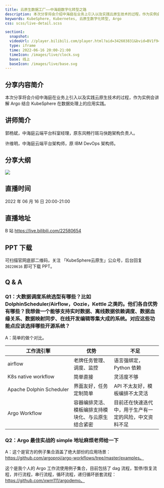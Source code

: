```yaml
---
title: 云原生数据工厂——中海庭数字化转型之路
description: 本次分享将会介绍中海庭在业务上引入以及实践云原生技术的过程，作为实例会讲解 Argo 结合 KubeSphere 在数据处理上的应用实践。
keywords: KubeSphere, Kubernetes, 云原生数字化转型, Argo
css: scss/live-detail.scss

section1:
  snapshot: 
  videoUrl: //player.bilibili.com/player.html?aid=342603831&bvid=BV1f94y127E1&cid=748763288&page=1&high_quality=1
  type: iframe
  time: 2022-06-16 20:00-21:00
  timeIcon: /images/live/clock.svg
  base: 线上
  baseIcon: /images/live/base.svg
---
```

## 分享内容简介

本次分享将会介绍中海庭在业务上引入以及实践云原生技术的过程，作为实例会讲解 Argo 结合 KubeSphere 在数据处理上的应用实践。

## 讲师简介

郭杨斌，中海庭云端平台科室经理，原东风畅行斑马快跑架构负责人。

许维明，中海庭云端平台架构师，原 IBM DevOps 架构师。

## 分享大纲

![](https://pek3b.qingstor.com/kubesphere-community/images/headingdata0616-live.png)

## 直播时间

2022 年 06 月 16 日 20:00-21:00

## 直播地址

B 站  https://live.bilibili.com/22580654

## PPT 下载

可扫描官网底部二维码，关注 「KubeSphere云原生」公众号，后台回复 `20220616` 即可下载 PPT。

## Q & A

### Q1：大数据调度系统选型有哪些？比如 DolphinScheduler/Airflow，Oozie，Kettle 之类的。他们各自优势有哪些？我想做一个能够支持实时数据、离线数据依赖调度、数据血缘关系、数据映射同步、在线开发编辑等集大成的系统。对应这些功能点应该选择哪些开源系统？

A：简单的做个对比。


| 工作流引擎 | 优势 | 不足 |
| -------- | -------- | -------- |
| airflow     | 老牌任务管理、调度、监控     | 语言强绑定，Python 依赖    |
|K8s native workflow|简单直接|灵活度不够|
|Apache Dolphin Scheduler|界面友好，任务定制简单| API 不太友好，模板编排不太灵活|
|Argo Workflow|容器编排灵活、模板编排支持模块化、与云原生结合紧密|目前还在快速迭代中，用于生产有一定的风险，中文资料不足|

### Q2：Argo 最佳实战的 simple 地址麻烦老师给一下
A：这个是官方的例子集合涵盖了绝大部份的应用场景： https://github.com/argoproj/argo-workflows/tree/master/examples。

这个是我个人的 Argo 工作流使用例子集合，目前包括了 dag 流程，暂停/恢复流程，并行流程，串行流程，循环流程，递归循环嵌套流程： https://github.com/xwm111/argodemo。